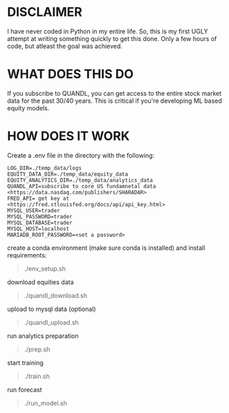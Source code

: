 DISCLAIMER
==========
I have never coded in Python in my entire life. So, this is my first UGLY attempt at writing something
quickly to get this done. Only a few hours of code, but atleast the goal was achieved. 

WHAT DOES THIS DO
=================
If you subscribe to QUANDL, you can get access to the entire stock market data for the past 30/40 years.
This is critical if you're developing ML based equity models. 

HOW DOES IT WORK
=================
Create a .env file in the directory with the following:

```
LOG_DIR=./temp_data/logs
EQUITY_DATA_DIR=./temp_data/equity_data
EQUITY_ANALYTICS_DIR=./temp_data/analytics_data
QUANDL_API=subscribe to core US fundamnetal data <https://data.nasdaq.com/publishers/SHARADAR>
FRED_API= get key at <https://fred.stlouisfed.org/docs/api/api_key.html>
MYSQL_USER=trader
MYSQL_PASSWORD=trader
MYSQL_DATABASE=trader
MYSQL_HOST=localhost
MARIADB_ROOT_PASSWORD=<set a password>
```

create a conda environment (make sure conda is installed) and install requirements:
>./env_setup.sh

download equities data
>./quandl_download.sh

upload to mysql data (optional)
>./quandl_upload.sh

run analytics preparation
>./prep.sh

start training
>./train.sh

run forecast
>./run_model.sh

